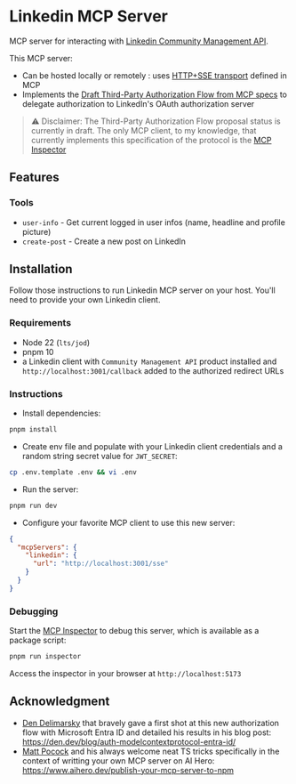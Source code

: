 # Linkedin MCP Server

MCP server for interacting with [Linkedin Community Management API](https://learn.microsoft.com/en-us/linkedin/marketing/community-management/community-management-overview?view=li-lms-2025-03).

This MCP server:

- Can be hosted locally or remotely : uses [HTTP+SSE transport](https://spec.modelcontextprotocol.io/specification/2024-11-05/basic/transports/#http-with-sse) defined in MCP
- Implements the [Draft Third-Party Authorization Flow from MCP specs](https://spec.modelcontextprotocol.io/specification/draft/basic/authorization/#29-third-party-authorization-flow) to delegate authorization to LinkedIn's OAuth authorization server

> ⚠️ Disclaimer: The Third-Party Authorization Flow proposal status is currently in draft. The only MCP client, to my knowledge, that currently implements this specification of the protocol is the [MCP Inspector](https://github.com/modelcontextprotocol/inspector)

## Features

### Tools

- `user-info` - Get current logged in user infos (name, headline and profile picture)
- `create-post` - Create a new post on LinkedIn

## Installation

Follow those instructions to run Linkedin MCP server on your host. You'll need to provide your own Linkedin client.

### Requirements

- Node 22 (`lts/jod`)
- pnpm 10
- a Linkedin client with `Community Management API` product installed and `http://localhost:3001/callback` added to the authorized redirect URLs

### Instructions

- Install dependencies:

```bash
pnpm install
```

- Create env file and populate with your Linkedin client credentials and a random string secret value for `JWT_SECRET`:

```bash
cp .env.template .env && vi .env
```

- Run the server:

```bash
pnpm run dev
```

- Configure your favorite MCP client to use this new server:

```json
{
  "mcpServers": {
    "linkedin": {
      "url": "http://localhost:3001/sse"
    }
  }
}
```

### Debugging

Start the [MCP Inspector](https://github.com/modelcontextprotocol/inspector) to debug this server, which is available as a package script:

```bash
pnpm run inspector
```

Access the inspector in your browser at `http://localhost:5173`

## Acknowledgment

- [Den Delimarsky](https://www.linkedin.com/in/dendeli/) that bravely gave a first shot at this new authorization flow with Microsoft Entra ID and detailed his results in his blog post: https://den.dev/blog/auth-modelcontextprotocol-entra-id/
- [Matt Pocock](https://www.linkedin.com/in/mapocock/) and his always welcome neat TS tricks specifically in the context of writting your own MCP server on AI Hero: https://www.aihero.dev/publish-your-mcp-server-to-npm
